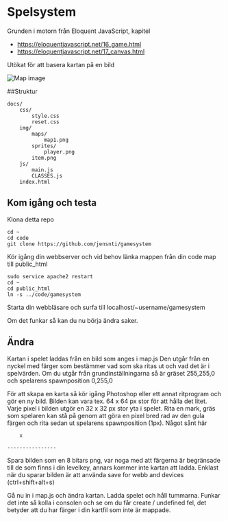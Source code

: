 # Spelsystem

Grunden i motorn från Eloquent JavaScript, kapitel

* https://eloquentjavascript.net/16_game.html
* https://eloquentjavascript.net/17_canvas.html

Utökat för att basera kartan på en bild

![Map image](https://raw.githubusercontent.com/jensnti/gamesystem/master/docs/img/maps/map1.png)

##Struktur

    docs/
        css/
            style.css
            reset.css
        img/
            maps/
                map1.png
            sprites/
                player.png
            item.png
        js/
            main.js
            CLASSES.js
        index.html

## Kom igång och testa

Klona detta repo

    cd ~
    cd code
    git clone https://github.com/jensnti/gamesystem

Kör igång din webbserver och vid behov länka mappen från din code map till public_html

    sudo service apache2 restart
    cd ~
    cd public_html
    ln -s ../code/gamesystem

Starta din webbläsare och surfa till localhost/~username/gamesystem

Om det funkar så kan du nu börja ändra saker.

## Ändra

Kartan i spelet laddas från en bild som anges i map.js
Den utgår från en nyckel med färger som bestämmer vad som ska ritas ut och vad det är i spelvärden.
Om du utgår från grundinställningarna så är gräset 255,255,0 och spelarens spawnposition 0,255,0

För att skapa en karta så kör igång Photoshop eller ett annat ritprogram och gör en ny bild.
Bilden kan vara tex. 64 x 64 px stor för att hålla det litet. Varje pixel i bilden utgör en 32 x 32 px stor yta i spelet.
Rita en mark, gräs som spelaren kan stå på genom att göra en pixel bred rad av den gula färgen och rita sedan ut spelarens spawnposition (1px).
Något sånt här

        x
    
    ----------------

Spara bilden som en 8 bitars png, var noga med att färgerna är begränsade till de som finns i din levelkey, annars kommer inte kartan att ladda.
Enklast när du sparar bilden är att använda save for webb and devices (ctrl+shift+alt+s)

Gå nu in i map.js och ändra kartan.
Ladda spelet och håll tummarna.
Funkar det inte så kolla i consolen och se om du får create / undefined fel, det betyder att du har färger i din kartfil som inte är mappade.
